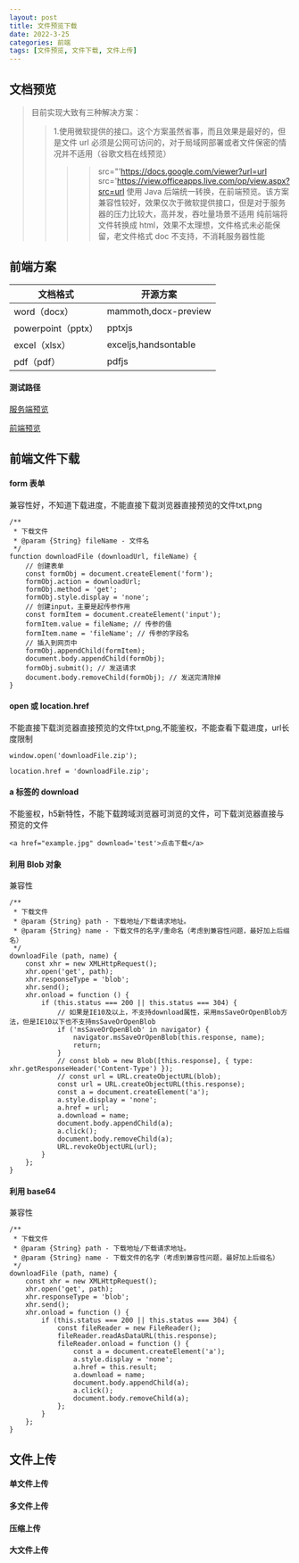 ```yaml
---
layout: post
title: 文件预览下载
date: 2022-3-25
categories: 前端
tags: [文件预览, 文件下载, 文件上传]
---
```


## 文档预览

> 目前实现大致有三种解决方案：
>
> > 1.使用微软提供的接口。这个方案虽然省事，而且效果是最好的，但是文件 url 必须是公网可访问的，对于局域网部署或者文件保密的情况并不适用（谷歌文档在线预览）
> >
> > > > src="'https://docs.google.com/viewer?url=url
> > > > src='https://view.officeapps.live.com/op/view.aspx?src=url
> > > > 使用 Java 后端统一转换，在前端预览。该方案兼容性较好，效果仅次于微软提供接口，但是对于服务器的压力比较大，高并发，吞吐量场景不适用
> > > > 纯前端将文件转换成 html，效果不太理想，文件格式未必能保留，老文件格式 doc 不支持，不消耗服务器性能

## 前端方案

| 文档格式           | 开源方案             |
| ------------------ | -------------------- |
| word（docx）       | mammoth,docx-preview |
| powerpoint（pptx） | pptxjs               |
| excel（xlsx）      | exceljs,handsontable |
| pdf（pdf）         | pdfjs                |

#### 测试路径

[服务端预览](http://viewer.flyfish.group/embedded.html)

[前端预览](http://viewer.flyfish.group/)

## 前端文件下载

#### form 表单

兼容性好，不知道下载进度，不能直接下载浏览器直接预览的文件txt,png
```
/**
 * 下载文件
 * @param {String} fileName - 文件名
 */
function downloadFile (downloadUrl, fileName) {
    // 创建表单
    const formObj = document.createElement('form');
    formObj.action = downloadUrl;
    formObj.method = 'get';
    formObj.style.display = 'none';
    // 创建input，主要是起传参作用
    const formItem = document.createElement('input');
    formItem.value = fileName; // 传参的值
    formItem.name = 'fileName'; // 传参的字段名
    // 插入到网页中
    formObj.appendChild(formItem);
    document.body.appendChild(formObj);
    formObj.submit(); // 发送请求
    document.body.removeChild(formObj); // 发送完清除掉
}

```

#### open 或 location.href

不能直接下载浏览器直接预览的文件txt,png,不能鉴权，不能查看下载进度，url长度限制
```
window.open('downloadFile.zip');

location.href = 'downloadFile.zip';
```

#### a 标签的 download

不能鉴权，h5新特性，不能下载跨域浏览器可浏览的文件，可下载浏览器直接与预览的文件
```
<a href="example.jpg" download='test'>点击下载</a>

```

#### 利用 Blob 对象

兼容性
```
/**
 * 下载文件
 * @param {String} path - 下载地址/下载请求地址。
 * @param {String} name - 下载文件的名字/重命名（考虑到兼容性问题，最好加上后缀名）
 */
downloadFile (path, name) {
    const xhr = new XMLHttpRequest();
    xhr.open('get', path);
    xhr.responseType = 'blob';
    xhr.send();
    xhr.onload = function () {
        if (this.status === 200 || this.status === 304) {
            // 如果是IE10及以上，不支持download属性，采用msSaveOrOpenBlob方法，但是IE10以下也不支持msSaveOrOpenBlob
            if ('msSaveOrOpenBlob' in navigator) {
                navigator.msSaveOrOpenBlob(this.response, name);
                return;
            }
            // const blob = new Blob([this.response], { type: xhr.getResponseHeader('Content-Type') });
            // const url = URL.createObjectURL(blob);
            const url = URL.createObjectURL(this.response);
            const a = document.createElement('a');
            a.style.display = 'none';
            a.href = url;
            a.download = name;
            document.body.appendChild(a);
            a.click();
            document.body.removeChild(a);
            URL.revokeObjectURL(url);
        }
    };
}
```

#### 利用 base64

兼容性
```
/**
 * 下载文件
 * @param {String} path - 下载地址/下载请求地址。
 * @param {String} name - 下载文件的名字（考虑到兼容性问题，最好加上后缀名）
 */
downloadFile (path, name) {
    const xhr = new XMLHttpRequest();
    xhr.open('get', path);
    xhr.responseType = 'blob';
    xhr.send();
    xhr.onload = function () {
        if (this.status === 200 || this.status === 304) {
            const fileReader = new FileReader();
            fileReader.readAsDataURL(this.response);
            fileReader.onload = function () {
                const a = document.createElement('a');
                a.style.display = 'none';
                a.href = this.result;
                a.download = name;
                document.body.appendChild(a);
                a.click();
                document.body.removeChild(a);
            };
        }
    };
}
```

## 文件上传

#### 单文件上传

#### 多文件上传

#### 压缩上传

#### 大文件上传
